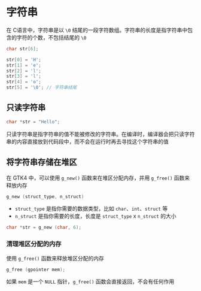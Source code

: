 # 字符串

在 C语言中，字符串是以 `\0` 结尾的一段字符数组。字符串的长度是指字符串中包含的字符的个数，不包括结尾的 `\0`

```c
char str[6];

str[0] = 'H';
str[1] = 'e';
str[2] = 'l';
str[3] = 'l';
str[4] = 'o';
str[5] = '\0'; // 字符串结尾
```

## 只读字符串

```c
char *str = "Hello";
```

只读字符串是指字符串的值不能被修改的字符串。在编译时，编译器会把只读字符串的内容直接放到代码段中，而不会在运行时再去寻找这个字符串的值


## 将字符串存储在堆区

在 GTK4 中，可以使用 `g_new()` 函数来在堆区分配内存，并用 `g_free()` 函数来释放内存

```c
g_new (struct_type, n_struct)
```

- `struct_type` 是指你需要的数据类型，比如 `char`、`int`、`struct` 等
- `n_struct` 是指你需要的长度，长度是 `struct_type` x `n_struct` 的大小

```c
char *str = g_new (char, 6);
```

### 清理堆区分配的内存

使用 `g_free()` 函数来释放堆区分配的内存

```c
g_free (gpointer mem);
```

如果 `mem` 是一个 `NULL` 指针，`g_free()` 函数会直接返回，不会有任何作用